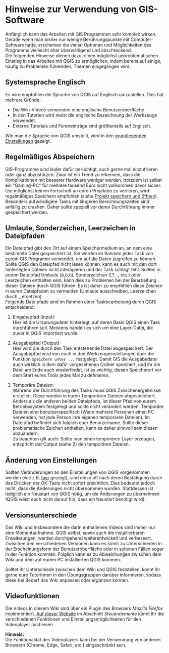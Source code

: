 # Hinweise zur Verwendung von GIS-Software
Anfänglich kann das Arbeiten mit GIS Programmen sehr komplex wirken. Gerade wenn man bisher nur wenige Berührungspunkte mit Computer-Software hatte, erscheinen die vielen Optionen und Möglichkeiten des Programms vielleicht eher überwältigend und abschreckend.  
Die folgenden Hinweise dienen dazu, einen möglichst unproblematischen Einstieg in das Arbeiten mit QGIS zu ermöglichen, indem bereits auf einige, häufig zu Problemen führenden, Themen eingegangen wird.

## Systemsprache Englisch
Es wird empfohlen die Sprache von QGIS auf Englisch umzustellen. Dies hat mehrere Gründe:  
* Die Wiki-Videos verwenden eine englische Benutzeroberfläche.  
* In den Tutorien wird meist die englische Bezeichnung der Werkzeuge verwendet.
* Externe Tutorials und Foreneinträge sind größtenteils auf Englisch.  

Wie man die Sprache von QGIS umstellt, wird in den [grundlegenden Einstellungen](Grundlegende-Einstellungen) gezeigt.

## Regelmäßiges Abspeichern
GIS-Programme sind leider dafür berüchtigt, auch gerne mal einzufrieren oder ganz abzustürzen. Zwar ist ein Trend zu erkennen, dass die Komplikationen mit besserer Hardware weniger werden, trotzdem ist selbst ein "Gaming-PC" für mehrere tausend Euro nicht vollkommen davor sicher. Um möglichst keinen Fortschritt an euren Projekten zu verlieren, wird regelmäßiges Speichern empfohlen (siehe [Projekt speichern und öffnen](/benutzeroberfläche/GUI)). Besonders aufwändigere Tasks mit längeren Berechnungszeiten sind anfällig zu crashen. Daher sollte speziell vor deren Durchführung immer gespeichert werden.


## Umlaute, Sonderzeichen, Leerzeichen in Dateipfaden 
Ein Dateipfad gibt den Ort auf einem Speichermedium an, an dem eine bestimmte Datei gespeichert ist. Sie werden im Rahmen jeder Task von eurem GIS Programm verwendet, um auf die Daten zugreifen zu können. Sollte QGIS den Dateipfad nicht lesen können, kann es auch mit den dort hinterlegten Dateien nicht interagieren und der Task schlägt fehl. Sollten in eurem Dateipfad Umlaute (ä,ö,ü), Sonderzeichen (!,?, ., etc.) oder Leerzeichen enthalten sein, kann dies zu Problemen bei der Bearbeitung dieser Dateien durch QGIS führen. Es ist daher zu empfehlen diese Zeichen in euren Dateipfaden zu vermeiden (Umlaute ausschreiben, Leerzeichen durch _ ersetzen).  
Folgende Dateipfade sind im Rahmen einer Taskbearbeitung durch QGIS entscheidend:

1) Eingabepfad (Input):  
Hier ist die Ursprungsdatei hinterlegt, auf deren Basis QGIS einen Task durchführen soll. Meistens handelt es sich um eine Layer-Datei, die zuvor in QGIS importiert wurde.

2) Ausgabepfad (Output):  
Hier wird die durch den Task entstehende Datei abgespeichert. Der Ausgabepfad wird von euch in den Werkzeugeinstellungen über die Funktion `Speichern unter ...` festgelegt. Damit GIS die Ausgabedatei auch wirklich in dem dafür vorgesehenen Ordner speichert, und ihr die Datei am Ende auch wiederfindet, ist es wichtig, diesen Speicherort vor dem Start eures Tools jedes Mal zu definieren. 

3) Temporäre Dateien:  
Während der Durchführung des Tasks muss QGIS Zwischenergebnisse erstellen. Diese werden in euren Temporären Dateien abgespeichert. Anders als die anderen beiden Dateipfade, ist dieser Pfad von eurem Betriebssystem festgelegt und sollte nicht verändert werden. Temporäre Dateien sind benutzerspezifisch (Wenn mehrere Personen einen PC verwenden, hat jede Person ihre eigenen temporären Dateien). Im Dateipfad befindet sich folglich euer Benutzername. Sollte dieser problematische Zeichen enthalten, kann es daher sinnvoll sein diesen abzuändern.  
Zu beachten gilt auch: Sollte man einen temporären Layer erzeugen, entspricht der Output (siehe 2) den temporären Dateien.

## Änderung von Einstellungen
Sollten Veränderungen an den Einstellungen von QGIS vorgenommen werden (wie z.B. [hier](Grundlegende-Einstellungen) gezeigt), sind diese oft nach deren Bestätigung durch das Drücken der _OK_-Taste nicht sofort ersichtlich. Dies bedeutet jedoch nicht, dass die Änderungen nicht übernommen wurden. Stattdessen ist lediglich ein Neustart von QGIS nötig, um die Änderungen zu übernehmen (QGIS weist euch nicht darauf hin, dass ein Neustart benötigt wird).

## Versionsunterschiede  
Das Wiki und insbesondere die darin enthaltenen Videos sind immer nur eine Momentaufnahme. QGIS selbst, sowie auch die installierbaren Erweiterungen, werden durchgehend weiterentwickelt und verbessert. Zwischen den verschiedenen Versionen kann es somit zu Unterschieden in der Erscheinungsform der Benutzeroberfläche oder in seltenen Fällen sogar in der Funktion kommen. Folglich kann es zu Abweichungen zwischen dem Wiki und dem auf eurem PC installierten QGIS kommen.  

Solltet ihr Unterschiede zwischen dem Wiki und QGIS feststellen, könnt ihr gerne eure TutorInnen in den Übungsgruppen darüber informieren, sodass diese bei Bedarf das Wiki anpassen oder ergänzen können. 

## Videofunktionen 
Die Videos in diesem Wiki sind über ein Plugin des Browsers _Mozilla Firefox_ implementiert. [Auf dieser Website](https://support.mozilla.org/de/kb/html5-video-und-audio-firefox) im Abschnitt _Steuerelemente_ könnt ihr die verschiedenen Funktionen und Einstellungsmöglichkeiten für den Videoplayer nachlesen.  
 
**Hinweis:**  
Die Funktionalität des Videoplayers kann bei der Verwendung von anderen Browsern (Chrome, Edge, Safari, etc.) eingeschränkt sein.